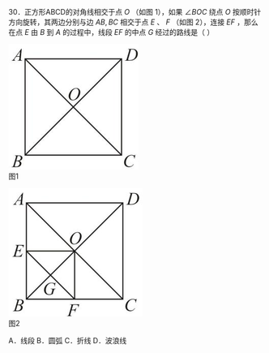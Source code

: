 30．正方形ABCD的对角线相交于点 $O$ （如图 1），如果 $\angle B O C$ 绕点 $O$ 按顺时针方向旋转，其两边分别与边 $A B , B C$ 相交于点 $E$ 、 $F$ （如图 2），连接 $E F$ ，那么在点 $E$ 由 $B$ 到 $A$ 的过程中，线段 $E F$ 的中点 $G$ 经过的路线是（ ）

![](<../../qs_image_DB/专题2-4_瓜豆轨最值模型：为什么我们喜欢手拉手（直线与曲线）（解析版）_/71ec91eb1a97ece54843dca579bb71dc2da16459a26227b639aef97f61e4b930.jpg>)  
图1

![](<../../qs_image_DB/专题2-4_瓜豆轨最值模型：为什么我们喜欢手拉手（直线与曲线）（解析版）_/a39b7882c3db83d735f20d0c19086dafd51e076c4ae10cb3d07a97ba4e01c19f.jpg>)  
图2

A．线段 B．圆弧 C．折线 D．波浪线
